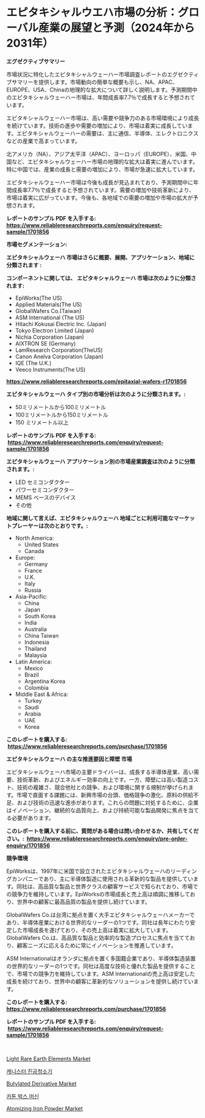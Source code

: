 <p><h1>エピタキシャルウエハ市場の分析：グローバル産業の展望と予測（2024年から2031年）</h1></p><p><strong>エグゼクティブサマリー</strong></p>
<p><p>市場状況に特化したエピタキシャルウェーハー市場調査レポートのエグゼクティブサマリーを提供します。市場動向の簡単な概要も示し、NA、APAC、EUROPE、USA、Chinaの地理的な拡大について詳しく説明します。予測期間中のエピタキシャルウェーハー市場は、年間成長率7.7％で成長すると予想されています。 </p><p>エピタキシャルウェーハー市場は、高い需要や競争力のある市場環境により成長を続けています。技術の進歩や需要の増加により、市場は着実に成長しています。エピタキシャルウェーハーの需要は、主に通信、半導体、エレクトロニクスなどの産業で高まっています。</p><p>北アメリカ（NA）、アジア太平洋（APAC）、ヨーロッパ（EUROPE）、米国、中国など、エピタキシャルウェーハー市場の地理的な拡大は着実に進んでいます。特に中国では、産業の成長と需要の増加により、市場が急速に拡大しています。</p><p>エピタキシャルウェーハー市場は今後も成長が見込まれており、予測期間中に年間成長率7.7％で成長すると予想されています。需要の増加や技術革新により、市場は着実に広がっています。今後も、各地域での需要の増加や市場の拡大が予想されます。</p></p>
<p><strong>レポートのサンプル PDF を入手する: <a href="https://www.reliableresearchreports.com/enquiry/request-sample/1701856">https://www.reliableresearchreports.com/enquiry/request-sample/1701856</a></strong></p>
<p><strong>市場セグメンテーション:</strong></p>
<p><strong> エピタキシャルウェーハ 市場はさらに概要、展開、アプリケーション、地域に分類されます :</strong></p>
<p><strong>コンポーネントに関しては、 エピタキシャルウェーハ 市場は次のように分類されます: &nbsp;</strong></p>
<p><ul><li>EpiWorks(The US)</li><li>Applied Materials(The US)</li><li>GlobalWafers Co.(Taiwan)</li><li>ASM International (The US)</li><li>Hitachi Kokusai Electric Inc. (Japan)</li><li>Tokyo Electron Limited (Japan)</li><li>Nichia Corporation (Japan)</li><li>AIXTRON SE (Germany)</li><li>LamResearch Corporation(TheUS)</li><li>Canon Anelva Corporation (Japan)</li><li>IQE (The U.K.)</li><li>Veeco Instruments(The US)</li></ul></p>
<p><strong><a href="https://www.reliableresearchreports.com/epitaxial-wafers-r1701856">https://www.reliableresearchreports.com/epitaxial-wafers-r1701856</a></strong></p>
<p><strong> エピタキシャルウェーハ タイプ別の市場分析は次のように分類されます。:</strong></p>
<p><ul><li>50ミリメートルから100ミリメートル</li><li>100ミリメートルから150ミリメートル</li><li>150 ミリメートル以上</li></ul></p>
<p><strong>レポートのサンプル PDF を入手する: &nbsp;<a href="https://www.reliableresearchreports.com/enquiry/request-sample/1701856">https://www.reliableresearchreports.com/enquiry/request-sample/1701856</a></strong></p>
<p><strong> エピタキシャルウェーハ アプリケーション別の市場産業調査は次のように分類されます。:</strong></p>
<p><ul><li>LED セミコンダクター</li><li>パワーセミコンダクター</li><li>MEMS ベースのデバイス</li><li>その他</li></ul></p>
<p><strong>地域に関して言えば、エピタキシャルウェーハ 地域ごとに利用可能なマーケットプレーヤーは次のとおりです。:</strong></p>
<p><ul>
    <li>
        North America:
        <ul>
            <li>United States</li>
            <li>Canada</li>
        </ul>
    </li>
    <li>
        Europe:
        <ul>
            <li>Germany</li>
            <li>France</li>
            <li>U.K.</li>
            <li>Italy</li>
            <li>Russia</li>
        </ul>
    </li>
    <li>
        Asia-Pacific:
        <ul>
            <li>China</li>
            <li>Japan</li>
            <li>South Korea</li>
            <li>India</li>
            <li>Australia</li>
            <li>China Taiwan</li>
            <li>Indonesia</li>
            <li>Thailand</li>
            <li>Malaysia</li>
        </ul>
    </li>
    <li>
        Latin America:
        <ul>
            <li>Mexico</li>
            <li>Brazil</li>
            <li>Argentina Korea</li>
            <li>Colombia</li>
        </ul>
    </li>
    <li>
        Middle East & Africa:
        <ul>
            <li>Turkey</li>
            <li>Saudi</li>
            <li>Arabia</li>
            <li>UAE</li>
            <li>Korea</li>
        </ul>
    </li>
    </ul></p>
<p><strong>このレポートを購入する: &nbsp;<a href="https://www.reliableresearchreports.com/purchase/1701856">https://www.reliableresearchreports.com/purchase/1701856</a></strong></p>
<p><strong>エピタキシャルウェーハ の主な推進要因と障壁 市場</strong></p>
<p><p>エピタキシャルウェーハ市場の主要ドライバーは、成長する半導体産業、高い需要、技術革新、およびエネルギー効率の向上です。一方、障壁には高い製造コスト、技術の複雑さ、競合他社との競争、および環境に関する規制が挙げられます。市場で直面する課題には、新興市場の台頭、価格競争の激化、原料の供給不足、および技術の迅速な進歩があります。これらの問題に対処するために、企業はイノベーション、継続的な品質向上、および持続可能な製品開発に焦点を当てる必要があります。</p></p>
<p><strong>このレポートを購入する前に、質問がある場合は問い合わせるか、共有してください。:&nbsp; <a href="https://www.reliableresearchreports.com/enquiry/pre-order-enquiry/1701856">https://www.reliableresearchreports.com/enquiry/pre-order-enquiry/1701856</a></strong></p>
<p><strong>競争環境</strong></p>
<p><p>EpiWorksは、1997年に米国で設立されたエピタキシャルウェーハのリーディングカンパニーであり、主に半導体製造に使用される革新的な製品を提供しています。同社は、高品質な製品と世界クラスの顧客サービスで知られており、市場での競争力を維持しています。EpiWorksの市場成長と売上高は順調に推移しており、世界中の顧客に最高品質の製品を提供し続けています。</p><p>GlobalWafers Co.は台湾に拠点を置く大手エピタキシャルウェーハメーカーであり、半導体産業における世界的なリーダーの1つです。同社は長年にわたり安定した市場成長を遂げており、その売上高は着実に拡大しています。GlobalWafers Co.は、高品質な製品と効率的な製造プロセスに焦点を当てており、顧客ニーズに応えるために常にイノベーションを推進しています。</p><p>ASM Internationalはオランダに拠点を置く多国籍企業であり、半導体製造装置の世界的なリーダーの1つです。同社は高度な技術と優れた製品を提供することで、市場での競争力を維持しています。ASM Internationalの売上高は安定した成長を続けており、世界中の顧客に革新的なソリューションを提供し続けています。</p></p>
<p><strong>このレポートを購入する: &nbsp; <a href="https://www.reliableresearchreports.com/purchase/1701856">https://www.reliableresearchreports.com/purchase/1701856</a></strong></p>
<p><strong>レポートのサンプル PDF を入手する: &nbsp;<a href="https://www.reliableresearchreports.com/enquiry/request-sample/1701856">https://www.reliableresearchreports.com/enquiry/request-sample/1701856</a></strong><strong></strong></p>
<p>&nbsp;</p>
<p><p><a href="https://github.com/markusgodoy/Market-Research-Report-List-3/blob/main/light-rare-earth-elements-market.md">Light Rare Earth Elements Market</a></p><p><a href="https://github.com/KellyLyncyh543964/Market-Research-Report-List-1/blob/main/638684048797.md">캐니스터 진공청소기</a></p><p><a href="https://issuu.com/reportprime-2/docs/butylated-derivative-market-size-2030.pptx">Butylated Derivative Market</a></p><p><a href="https://github.com/rcabello548/Market-Research-Report-List-1/blob/main/623156548798.md">카톤 박스 머신</a></p><p><a href="https://issuu.com/reportprime-2/docs/atomizing-iron-powder-market-size-2030.pptx">Atomizing Iron Powder Market</a></p></p>